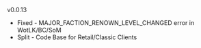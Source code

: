 v0.0.13

- Fixed - MAJOR_FACTION_RENOWN_LEVEL_CHANGED error in WotLK/BC/SoM
- Split - Code Base for Retail/Classic Clients
